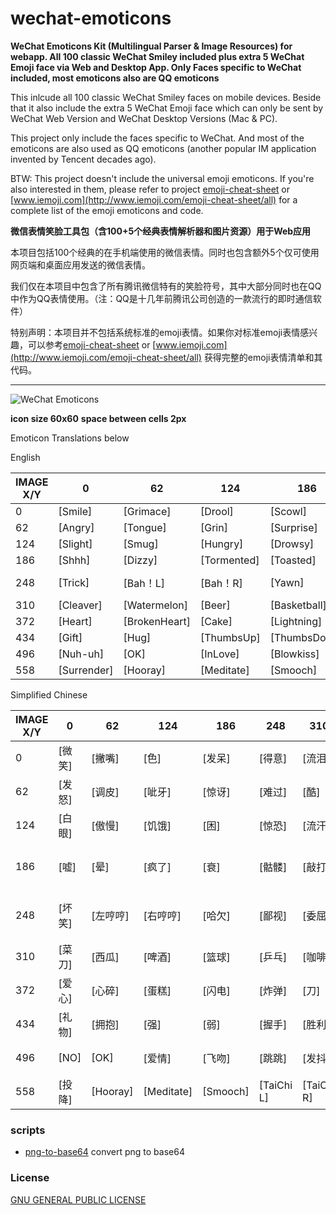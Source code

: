 # wechat-emoticons

**WeChat Emoticons Kit (Multilingual Parser & Image Resources) for webapp. All 100 classic WeChat Smiley included plus extra 5 WeChat Emoji face via Web and Desktop App. Only Faces specific to WeChat included, most emoticons also are QQ emoticons**

This inlcude all 100 classic WeChat Smiley faces on mobile devices.  Beside that it also include the extra 5 WeChat Emoji face which can only be sent by WeChat Web Version and WeChat Desktop Versions (Mac & PC).

This project only include the faces specific to WeChat.  And most of the emoticons are also used as QQ emoticons (another popular IM application invented by Tencent decades ago).

BTW: This project doesn't include the universal emoji emoticons.  If you're also interested in them, please refer to project [emoji-cheat-sheet](https://github.com/arvida/emoji-cheat-sheet.com/) or [www.iemoji.com](http://www.iemoji.com/emoji-cheat-sheet/all) for a complete list of the emoji emoticons and code.


**微信表情笑脸工具包（含100+5个经典表情解析器和图片资源）用于Web应用**

本项目包括100个经典的在手机端使用的微信表情。同时也包含额外5个仅可使用网页端和桌面应用发送的微信表情。

我们仅在本项目中包含了所有腾讯微信特有的笑脸符号，其中大部分同时也在QQ中作为QQ表情使用。（注：QQ是十几年前腾讯公司创造的一款流行的即时通信软件）

特别声明：本项目并不包括系统标准的emoji表情。如果你对标准emoji表情感兴趣，可以参考[emoji-cheat-sheet](https://github.com/arvida/emoji-cheat-sheet.com/) or [www.iemoji.com](http://www.iemoji.com/emoji-cheat-sheet/all) 获得完整的emoji表情清单和其代码。

---------
![WeChat Emoticons](https://github.com/qiuyinghua/wechat-emoticons/blob/master/wechat-emoticons.png?raw=true)


**icon size 60x60**
**space between cells 2px**

Emoticon Translations below

English

|  IMAGE X/Y  |  0  |  62  |  124  |  186  |  248  |  310  |  372  |  434  |  496  |  558  |  620  |
| ----------- | ---- | ---- | ----- | ---- | ----- | ---- | ----- | ----- | ----- | ------- | ----- |
| 0 | [Smile] | [Grimace] | [Drool] | [Scowl] | [CoolGuy] | [Sob] | [Shy] | [Silent] | [Sleep] | [Cry] | [Awkward] |
| 62 | [Angry] | [Tongue] | [Grin] | [Surprise] | [Frown] | [Ruthless] | [Blush] | [Scream] | [Puke] | [Chuckle] | [Joyful] |
| 124 | [Slight] | [Smug] | [Hungry] | [Drowsy] | [Panic] | [Sweat] | [Laugh] | [Commando] | [Determined] | [Scold] | [Shocked] |
| 186 | [Shhh] | [Dizzy] | [Tormented] | [Toasted] | [Skull] | [Hammer] | [Wave] | [Speechless] | [NosePick] | [Clap] | [Shame] |
| 248 | [Trick] | [Bah！L] | [Bah！R] | [Yawn] | [Pooh-pooh] | [Shrunken] | [TearingUp] | [Sly] | [Kiss] | [Wrath] | [Whimper] |
| 310 | [Cleaver] | [Watermelon] | [Beer] | [Basketball] | [PingPong] | [Coffee] | [Rice] | [Pig] | [Rose] | [Wilt] | [Lips] |
| 372 | [Heart] | [BrokenHeart] | [Cake] | [Lightning] | [Bomb] | [Dagger] | [Soccer] | [Ladybug] | [Poop] | [Moon] | [Sun] |
| 434 | [Gift] | [Hug] | [ThumbsUp] | [ThumbsDown] | [Shake] | [Peace] | [Fight] | [Beckon] | [Fist] | [Pinky] | [RockOn] |
| 496 | [Nuh-uh] | [OK] | [InLove] | [Blowkiss] | [Waddle] | [Tremble] | [Aaagh!] | [Twirl] | [Kotow] | [Dramatic] | [JumpRope] |
| 558 | [Surrender] | [Hooray] | [Meditate] | [Smooch] | [TaiChi L] | [TaiChi R] |  |  |  |  |

Simplified Chinese

|  IMAGE X/Y  |  0  |  62  |  124  |  186  |  248  |  310  |  372  |  434  |  496  |  558  |  620  |
| ----------- | ---- | ---- | ----- | ---- | ----- | ---- | ----- | ----- | ----- | ------- | ----- |
| 0 | [微笑] | [撇嘴] | [色] | [发呆] | [得意] | [流泪] | [害羞] | [闭嘴] | [睡] | [大哭] | [尴尬] |
| 62 | [发怒] | [调皮] | [呲牙] | [惊讶] | [难过] | [酷] | [冷汗] | [抓狂] | [吐] | [偷笑] | [愉快] |
| 124 | [白眼] | [傲慢] | [饥饿] | [困] | [惊恐] | [流汗] | [憨笑] | [悠闲] | [奋斗] | [咒骂] | [疑问] |
| 186 | [嘘] | [晕] | [疯了] | [衰] | [骷髅] | [敲打] | [再见] | [擦汗] | [抠鼻] | [鼓掌] | [糗大了] |
| 248 | [坏笑] | [左哼哼] | [右哼哼] | [哈欠] | [鄙视] | [委屈] | [快哭了] | [阴险] | [亲亲] | [吓] | [可怜] |
| 310 | [菜刀] | [西瓜] | [啤酒] | [篮球] | [乒乓] | [咖啡] | [饭] | [猪头] | [玫瑰] | [凋谢] | [嘴唇] |
| 372 | [爱心] | [心碎] | [蛋糕] | [闪电] | [炸弹] | [刀] | [足球] | [瓢虫] | [便便] | [月亮] | [太阳] |
| 434 | [礼物] | [拥抱] | [强] | [弱] | [握手] | [胜利] | [抱拳] | [勾引] | [拳头] | [差劲] | [爱你] |
| 496 | [NO] | [OK] | [爱情] | [飞吻] | [跳跳] | [发抖] | [怄火] | [转圈] | [磕头] | [回头] | [跳绳] |
| 558 | [投降] | [Hooray] | [Meditate] | [Smooch] | [TaiChi L] | [TaiChi R] |  |  |  |  |

### scripts

* [png-to-base64](scripts/png-to-base64.js) convert png to base64

### License
[GNU GENERAL PUBLIC LICENSE](LICENSE)
